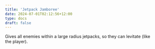 ```yaml
---
title: 'Jetpack Jamboree'
date: 2024-07-01T02:12:56+12:00
type: docs
draft: false
---
```


Gives all enemies within a large radius jetpacks, so they can levitate (like the player).
